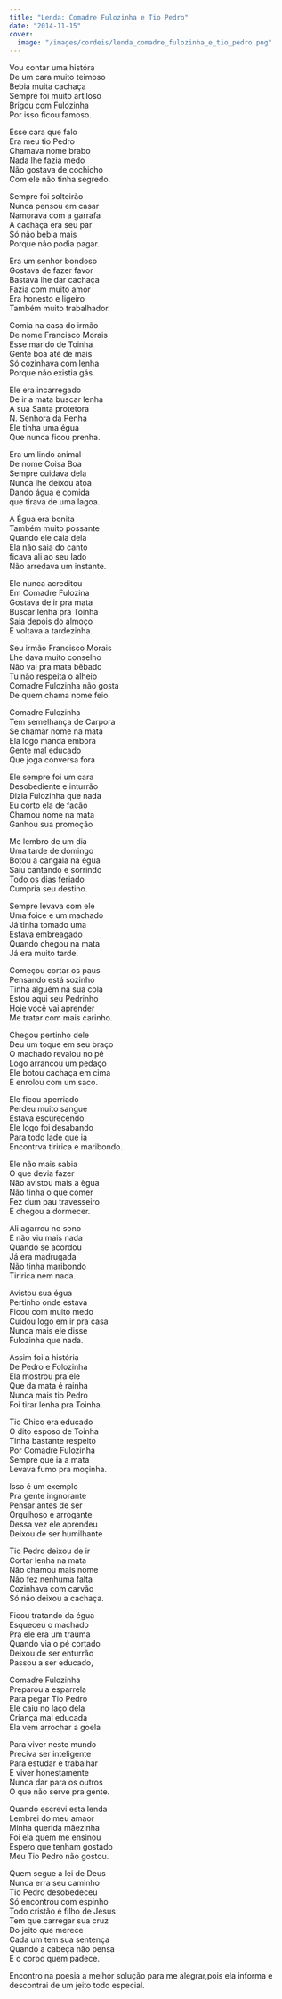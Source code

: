 ```yaml
---
title: "Lenda: Comadre Fulozinha e Tio Pedro"
date: "2014-11-15"
cover:
  image: "/images/cordeis/lenda_comadre_fulozinha_e_tio_pedro.png"
---
```


Vou contar uma históra  
De um cara muito teimoso  
Bebia muita cachaça  
Sempre foi muito artiloso  
Brigou com Fulozinha  
Por isso ficou famoso.  

Esse cara que falo  
Era meu tio Pedro  
Chamava nome brabo  
Nada lhe fazia medo  
Não gostava de cochicho  
Com ele não tinha segredo.  

Sempre foi solteirão  
Nunca pensou em casar  
Namorava com a garrafa  
A cachaça era seu par  
Só não bebia mais  
Porque não podia pagar.  

Era um senhor bondoso  
Gostava de fazer favor  
Bastava lhe dar cachaça  
Fazia com muito amor  
Era honesto e ligeiro  
Também muito trabalhador.  

<!-- pagebreak -->

Comia na casa do irmão  
De nome Francisco Morais  
Esse marido de Toinha  
Gente boa até de mais  
Só cozinhava com lenha  
Porque não existia gás.  

Ele era incarregado  
De ir a mata buscar lenha  
A sua Santa protetora  
N. Senhora da Penha  
Ele tinha uma égua  
Que nunca ficou prenha.  

Era um lindo animal  
De nome Coisa Boa  
Sempre cuidava dela  
Nunca lhe deixou atoa  
Dando água e comida  
que tirava de uma lagoa.  

A Égua era bonita  
Também muito possante  
Quando ele caia dela  
Ela não saia do canto  
ficava ali ao seu lado  
Não arredava um instante.  

<!-- pagebreak -->

Ele nunca acreditou  
Em Comadre Fulozina  
Gostava de ir pra mata  
Buscar lenha pra Toinha  
Saia depois do almoço  
E voltava a tardezinha.  

Seu irmão Francisco Morais  
Lhe dava muito conselho  
Não vai pra mata bêbado  
Tu não respeita o alheio  
Comadre Fulozinha não gosta  
De quem chama nome feio.  

Comadre Fulozinha  
Tem semelhança de Carpora  
Se chamar nome na mata  
Ela logo manda embora  
Gente mal educado  
Que joga conversa fora  

Ele sempre foi um cara  
Desobediente e inturrão  
Dizia Fulozinha que nada  
Eu corto ela de facão  
Chamou nome na mata  
Ganhou sua promoção  

<!-- pagebreak -->

Me lembro de um dia  
Uma tarde de domingo  
Botou a cangaia na égua  
Saiu cantando e sorrindo  
Todo os dias feriado  
Cumpria seu destino.  

Sempre levava com ele  
Uma foice e um machado  
Já tinha tomado uma  
Estava embreagado  
Quando chegou na mata  
Já era muito tarde.  

Começou cortar os paus  
Pensando está sozinho  
Tinha alguém na sua cola  
Estou aqui  seu Pedrinho  
Hoje você vai aprender  
Me tratar com mais carinho.  

Chegou pertinho dele  
Deu um toque em seu braço  
O machado revalou no pé  
Logo arrancou um pedaço  
Ele botou cachaça em cima  
E enrolou com um saco.  

<!-- pagebreak -->

Ele ficou aperriado  
Perdeu muito sangue  
Estava escurecendo  
Ele logo foi desabando  
Para todo lade que ia  
Encontrva tiririca e maribondo.  

Ele não mais sabia  
O que devia fazer  
Não avistou mais a ègua  
Não tinha o que comer  
Fez dum pau  travesseiro  
E chegou a dormecer.  

Ali agarrou no sono  
E não viu mais nada  
Quando se acordou  
Já era madrugada  
Não tinha maribondo  
Tiririca nem nada.  

Avistou sua égua  
Pertinho onde estava  
Ficou com muito medo  
Cuidou logo em ir pra casa  
Nunca mais ele disse  
Fulozinha que nada.  

<!-- pagebreak -->

Assim foi a história  
De Pedro e Folozinha  
Ela mostrou pra ele  
Que da mata é rainha  
Nunca mais tio Pedro  
Foi tirar lenha pra Toinha.  

Tio Chico era educado  
O dito esposo de Toinha  
Tinha bastante respeito  
Por Comadre Fulozinha  
Sempre que ia a mata  
Levava fumo pra moçinha.  

Isso é um exemplo  
Pra gente ingnorante  
Pensar antes de ser  
Orgulhoso e arrogante  
Dessa vez ele aprendeu  
Deixou de ser humilhante  

Tio Pedro deixou de ir  
Cortar lenha na mata  
Não chamou mais nome  
Não fez nenhuma falta  
Cozinhava com carvão  
Só não deixou a cachaça.  

<!-- pagebreak -->

Ficou tratando da égua  
Esqueceu o machado  
Pra ele era um trauma  
Quando via o pé cortado  
Deixou de ser enturrão  
Passou a ser educado,  

Comadre  Fulozinha  
Preparou a esparrela  
Para pegar Tio Pedro  
Ele caiu no laço dela  
Criança mal educada  
Ela vem arrochar a goela  

Para viver neste mundo  
Preciva ser inteligente  
Para estudar e trabalhar  
E viver honestamente  
Nunca dar para os outros  
O que não serve pra gente.  

Quando escrevi esta lenda  
Lembrei do meu amaor  
Minha querida mãezinha  
Foi ela quem me ensinou  
Espero que tenham gostado  
Meu Tio Pedro não gostou.  

<!-- pagebreak -->

Quem segue a lei de Deus  
Nunca erra seu caminho  
Tio Pedro desobedeceu  
Só encontrou com espinho  
Todo cristão é filho de Jesus  
Tem que carregar sua cruz  
Do jeito que merece  
Cada um tem sua sentença  
Quando a cabeça não pensa  
É o corpo quem padece.  

Encontro na poesia a melhor solução para me alegrar,pois ela informa e descontrai de um jeito todo especial.
